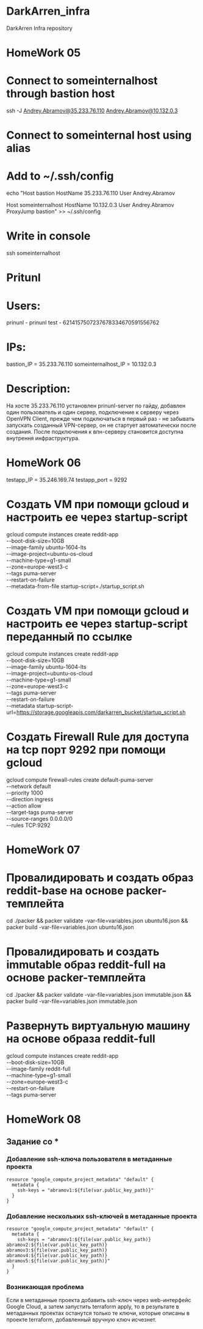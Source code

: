 # DarkArren_infra
DarkArren Infra repository

# HomeWork 05

# Connect to someinternalhost through bastion host
ssh -J Andrey.Abramov@35.233.76.110 Andrey.Abramov@10.132.0.3

# Connect to someinternal host using alias
# Add to ~/.ssh/config
echo "Host bastion
    HostName 35.233.76.110
    User Andrey.Abramov

Host someinternalhost
    HostName 10.132.0.3
    User Andrey.Abramov
    ProxyJump bastion" >> ~/.ssh/config

# Write in console
ssh someinternalhost

# Pritunl
# Users:
prinunl - prinunl
test - 6214157507237678334670591556762
# IPs:
bastion_IP = 35.233.76.110
someinternalhost_IP = 10.132.0.3
# Description:
На хосте 35.233.76.110 установлен prinunl-server по гайду, добавлен один пользователь и один сервер, подключение к серверу через OpenVPN Client, прежде чем подключаться в первый раз - не забывать запускать созданный VPN-сервер, он не стартует автоматически после создания.
После подключения к впн-серверу становится доступна внутрення инфраструктура.

# HomeWork 06
testapp_IP = 35.246.169.74
testapp_port = 9292

# Создать VM при помощи gcloud и настроить ее через startup-script
gcloud compute instances create reddit-app\
  --boot-disk-size=10GB \
  --image-family ubuntu-1604-lts \
  --image-project=ubuntu-os-cloud \
  --machine-type=g1-small \
  --zone=europe-west3-c \
  --tags puma-server \
  --restart-on-failure \
  --metadata-from-file startup-script=./startup_script.sh

# Создать VM при помощи gcloud и настроить ее через startup-script переданный по ссылке
gcloud compute instances create reddit-app\
  --boot-disk-size=10GB \
  --image-family ubuntu-1604-lts \
  --image-project=ubuntu-os-cloud \
  --machine-type=g1-small \
  --zone=europe-west3-c \
  --tags puma-server \
  --restart-on-failure \
  --metadata startup-script-url=https://storage.googleapis.com/darkarren_bucket/startup_script.sh

# Создать Firewall Rule для доступа на tcp порт 9292 при помощи gcloud
gcloud compute firewall-rules create default-puma-server\
    --network default \
    --priority 1000 \
    --direction ingress \
    --action allow \
    --target-tags puma-server \
    --source-ranges 0.0.0.0/0 \
    --rules TCP:9292

# HomeWork 07

# Провалидировать и создать образ reddit-base на основе packer-темплейта
 cd ./packer && packer validate -var-file=variables.json ubuntu16.json && packer build -var-file=variables.json ubuntu16.json

# Провалидировать и создать immutable образ reddit-full на основе packer-темплейта
cd ./packer && packer validate -var-file=variables.json immutable.json && packer build -var-file=variables.json immutable.json

# Развернуть виртуальную машину на основе образа reddit-full
gcloud compute instances create reddit-app\
  --boot-disk-size=10GB \
  --image-family reddit-full \
  --machine-type=g1-small \
  --zone=europe-west3-c \
  --restart-on-failure \
  --tags puma-server

# HomeWork 08

## Задание со *
  
### Добавление ssh-ключа пользователя в метаданные проекта
```
resource "google_compute_project_metadata" "default" {
  metadata {
    ssh-keys = "abramov1:${file(var.public_key_path)}"
  }
}
``` 
### Добавление нескольких ssh-ключей в метаданные проекта
```
resource "google_compute_project_metadata" "default" {
  metadata {
    ssh-keys = "abramov1:${file(var.public_key_path)} abramov2:${file(var.public_key_path)} abramov3:${file(var.public_key_path)} abramov4:${file(var.public_key_path)} abramov5:${file(var.public_key_path)}"
  }
}
```
### Возникающая проблема
Если в метаданные проекта добавить ssh-ключ через web-интерфейс Google Cloud, а затем запустить terraform apply,
то в результате в метаданных проектах останутся только те ключи, которые описаны в проекте terraform, добавленный вручную ключ исчезнет.
